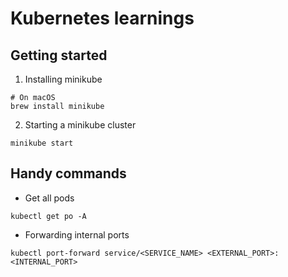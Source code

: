 # Kubernetes learnings

## Getting started

1. Installing minikube

```shell
# On macOS
brew install minikube
```

2. Starting a minikube cluster

```shell
minikube start
```

## Handy commands

- Get all pods

```shell
kubectl get po -A
```

- Forwarding internal ports

```shell
kubectl port-forward service/<SERVICE_NAME> <EXTERNAL_PORT>:<INTERNAL_PORT>
```
